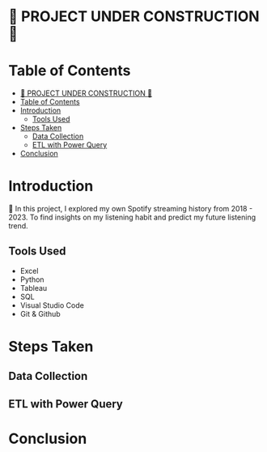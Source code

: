 # :construction: PROJECT UNDER CONSTRUCTION :construction:
# Table of Contents
- [:construction: PROJECT UNDER CONSTRUCTION :construction:](#construction-project-under-construction-construction)
- [Table of Contents](#table-of-contents)
- [Introduction](#introduction)
  - [Tools Used](#tools-used)
- [Steps Taken](#steps-taken)
  - [Data Collection](#data-collection)
  - [ETL with Power Query](#etl-with-power-query)
- [Conclusion](#conclusion)

# Introduction
:mega: In this project, I explored my own Spotify streaming history from 2018 - 2023. To find insights on my listening habit and predict my future listening trend. 
## Tools Used
- Excel
- Python
- Tableau
- SQL
- Visual Studio Code
- Git & Github
# Steps Taken
## Data Collection

## ETL with Power Query
# Conclusion